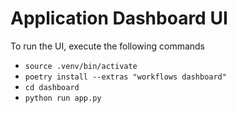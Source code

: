# Application Dashboard UI

To run the UI, execute the following commands
- `source .venv/bin/activate`
- `poetry install --extras "workflows dashboard"`
- `cd dashboard`
- `python run app.py`